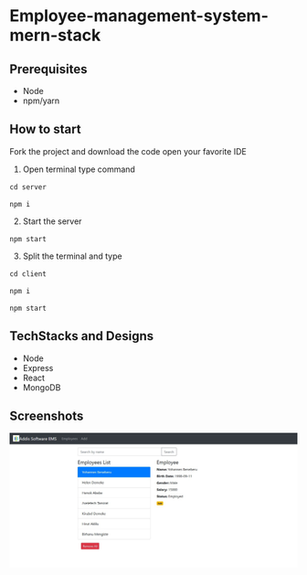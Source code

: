 # Employee-management-system-mern-stack 

## Prerequisites
- Node
- npm/yarn

## How to start
Fork the project and download the code open your favorite IDE

1. Open terminal type command
```
cd server
```
``` 
npm i
```

2. Start the server

```
npm start
```

3. Split the terminal and type
```
cd client
```
``` 
npm i
```
```
npm start
```

## TechStacks and Designs
- Node
- Express
- React
- MongoDB


## Screenshots

<img src=screenshots/landing_page.jpg/>


